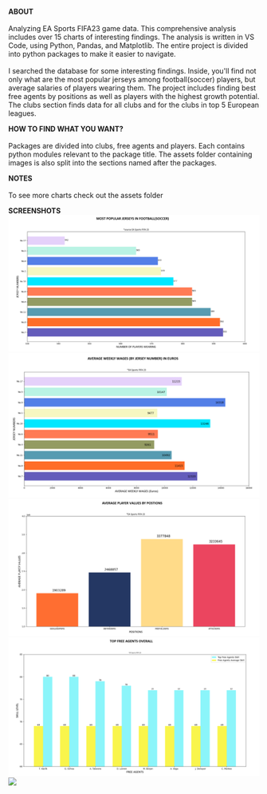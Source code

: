 
<strong>ABOUT</strong><br>
<br>
Analyzing EA Sports FIFA23 game data. This comprehensive analysis includes over 15 charts of interesting findings.
The analysis is written in VS Code, using Python, Pandas, and Matplotlib. The entire project is divided into python packages to make it easier to navigate.
<br>
<br>
I searched the database for some interesting findings. Inside, you'll find not only what are the most popular jerseys
among football(soccer) players, but average salaries of players wearing them. The project includes finding best free agents by positions as well as players with the highest growth potential. The clubs section finds data for all clubs and for the clubs in top 5 European leagues.

<strong>HOW TO FIND WHAT YOU WANT?</strong><br>
<br>
Packages are divided into clubs, free agents and players. Each contains python modules relevant to the package title. The assets folder containing images is also split into the sections named after the packages.

<strong>NOTES</strong><br>
<br>
To see more charts check out the assets folder

<strong>SCREENSHOTS</strong>
<img src="./assets/player_charts/most_popular_jerseys.png" />
<img src="./assets/player_charts/weekly_wages_by_jersey_number.png" />
<img src="./assets/player_charts/average_values_by_positions.png" />
<img src="./assets/free_agent_charts/top_free_agents_overall.png" />
<img src="./assets/clubs_chart/league_5_least_experienced.png" />


